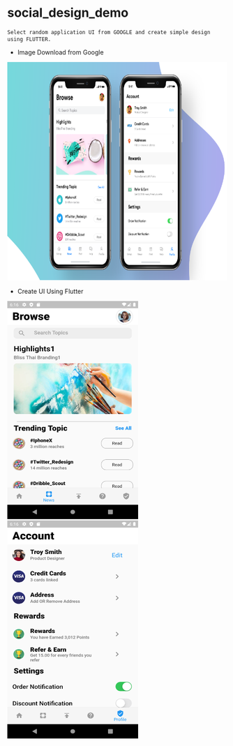 # social_design_demo
```
Select random application UI from GOOGLE and create simple design using FLUTTER.
```
* Image Download from Google 
<img src="/assets/images/3.png" width="900" height="500"> 


* Create UI Using Flutter

<img src="/assets/images/1.png" width="300" height="500">           <img src="/assets/images/2.png" width="300" height="500">
 

